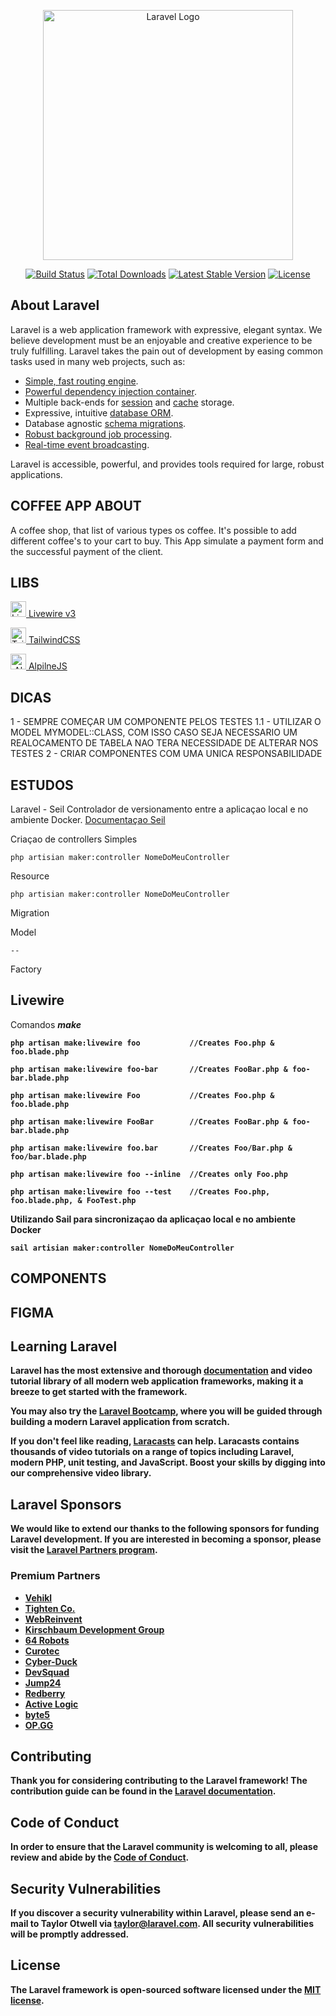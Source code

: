 <p align="center"><a href="https://laravel.com" target="_blank"><img src="https://raw.githubusercontent.com/laravel/art/master/logo-lockup/5%20SVG/2%20CMYK/1%20Full%20Color/laravel-logolockup-cmyk-red.svg" width="400" alt="Laravel Logo"></a></p>

<p align="center">
<a href="https://github.com/laravel/framework/actions"><img src="https://github.com/laravel/framework/workflows/tests/badge.svg" alt="Build Status"></a>
<a href="https://packagist.org/packages/laravel/framework"><img src="https://img.shields.io/packagist/dt/laravel/framework" alt="Total Downloads"></a>
<a href="https://packagist.org/packages/laravel/framework"><img src="https://img.shields.io/packagist/v/laravel/framework" alt="Latest Stable Version"></a>
<a href="https://packagist.org/packages/laravel/framework"><img src="https://img.shields.io/packagist/l/laravel/framework" alt="License"></a>
</p>

## About Laravel

Laravel is a web application framework with expressive, elegant syntax. We believe development must be an enjoyable and creative experience to be truly fulfilling. Laravel takes the pain out of development by easing common tasks used in many web projects, such as:

-   [Simple, fast routing engine](https://laravel.com/docs/routing).
-   [Powerful dependency injection container](https://laravel.com/docs/container).
-   Multiple back-ends for [session](https://laravel.com/docs/session) and [cache](https://laravel.com/docs/cache) storage.
-   Expressive, intuitive [database ORM](https://laravel.com/docs/eloquent).
-   Database agnostic [schema migrations](https://laravel.com/docs/migrations).
-   [Robust background job processing](https://laravel.com/docs/queues).
-   [Real-time event broadcasting](https://laravel.com/docs/broadcasting).

Laravel is accessible, powerful, and provides tools required for large, robust applications.

## COFFEE APP ABOUT

A coffee shop, that list of various types os coffee. It's possible to add different coffee's to your cart to buy. This App simulate a payment form and the successful payment of the client.

## LIBS

<p>
    <a href="https://livewire.laravel.com/" target="_blank"><img src="https://avatars.githubusercontent.com/u/51960834?v=4" width="25" alt="Livewire Logo"> Livewire v3</a>
</p>
<p >
    <a href="https://tailwindcss.com/m" target="_blank"><img src="https://avatars.githubusercontent.com/u/30317862?v=4" width="25" alt="TailwindCSS Logo"> TailwindCSS</a>
</p>
<p >
    <a href="https://laravel.com" target="_blank" align="center"><img src="https://avatars.githubusercontent.com/u/988990?v=4" width="25" alt="AlpineJs Logo"> AlpilneJS</a>
</p>

## DICAS

1 - SEMPRE COMEÇAR UM COMPONENTE PELOS TESTES
1.1 - UTILIZAR O MODEL MYMODEL::CLASS, COM ISSO CASO SEJA NECESSARIO UM REALOCAMENTO DE TABELA NAO TERA NECESSIDADE DE ALTERAR NOS TESTES
2 - CRIAR COMPONENTES COM UMA UNICA RESPONSABILIDADE

## ESTUDOS

Laravel - Seil
Controlador de versionamento entre a aplicaçao local e no ambiente Docker. <a href="https://laravel.com/docs/11.x/sail">Documentaçao Seil</a>

Criaçao de controllers
Simples

```
php artisian maker:controller NomeDoMeuController
```

Resource

```
php artisian maker:controller NomeDoMeuController
```

Migration

Model

```
--
```

Factory

<h2>Livewire</h2>
<p>Comandos <i><b>make<b></i></p>

```
php artisan make:livewire foo           //Creates Foo.php & foo.blade.php

php artisan make:livewire foo-bar       //Creates FooBar.php & foo-bar.blade.php

php artisan make:livewire Foo           //Creates Foo.php & foo.blade.php

php artisan make:livewire FooBar        //Creates FooBar.php & foo-bar.blade.php

php artisan make:livewire foo.bar       //Creates Foo/Bar.php & foo/bar.blade.php

php artisan make:livewire foo --inline  //Creates only Foo.php

php artisan make:livewire foo --test    //Creates Foo.php, foo.blade.php, & FooTest.php

```

Utilizando Sail para sincronizaçao da aplicaçao local e no ambiente Docker

```
sail artisian maker:controller NomeDoMeuController
```

## COMPONENTS

## FIGMA

## Learning Laravel

Laravel has the most extensive and thorough [documentation](https://laravel.com/docs) and video tutorial library of all modern web application frameworks, making it a breeze to get started with the framework.

You may also try the [Laravel Bootcamp](https://bootcamp.laravel.com), where you will be guided through building a modern Laravel application from scratch.

If you don't feel like reading, [Laracasts](https://laracasts.com) can help. Laracasts contains thousands of video tutorials on a range of topics including Laravel, modern PHP, unit testing, and JavaScript. Boost your skills by digging into our comprehensive video library.

## Laravel Sponsors

We would like to extend our thanks to the following sponsors for funding Laravel development. If you are interested in becoming a sponsor, please visit the [Laravel Partners program](https://partners.laravel.com).

### Premium Partners

-   **[Vehikl](https://vehikl.com/)**
-   **[Tighten Co.](https://tighten.co)**
-   **[WebReinvent](https://webreinvent.com/)**
-   **[Kirschbaum Development Group](https://kirschbaumdevelopment.com)**
-   **[64 Robots](https://64robots.com)**
-   **[Curotec](https://www.curotec.com/services/technologies/laravel/)**
-   **[Cyber-Duck](https://cyber-duck.co.uk)**
-   **[DevSquad](https://devsquad.com/hire-laravel-developers)**
-   **[Jump24](https://jump24.co.uk)**
-   **[Redberry](https://redberry.international/laravel/)**
-   **[Active Logic](https://activelogic.com)**
-   **[byte5](https://byte5.de)**
-   **[OP.GG](https://op.gg)**

## Contributing

Thank you for considering contributing to the Laravel framework! The contribution guide can be found in the [Laravel documentation](https://laravel.com/docs/contributions).

## Code of Conduct

In order to ensure that the Laravel community is welcoming to all, please review and abide by the [Code of Conduct](https://laravel.com/docs/contributions#code-of-conduct).

## Security Vulnerabilities

If you discover a security vulnerability within Laravel, please send an e-mail to Taylor Otwell via [taylor@laravel.com](mailto:taylor@laravel.com). All security vulnerabilities will be promptly addressed.

## License

The Laravel framework is open-sourced software licensed under the [MIT license](https://opensource.org/licenses/MIT).
